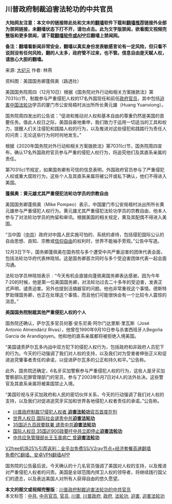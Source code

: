  <h2>川普政府制裁迫害法轮功的中共官员</h2> <p class="notice"><b>大陆网友注意：本文中的链接除此处和文末的<a href="https://github.com/bannedbook/fanqiang" >翻墙</a>软件下载和<a href="https://github.com/killgcd/justmysocks/blob/master/README.md">翻墙推荐</a>链接外全部为禁网链接，未翻墙状态下打不开，请勿点击。此为文字版禁闻，欲看图文视频完整版和更多禁闻，请下载<a href="https://github.com/bannedbook/fanqiang">翻墙软件或APP</a>后翻墙上禁闻网。</p><p>备注：翻墙看新闻非常安全，翻墙以真实身份发表敏感言论有一定风险，但只看不说则没有任何风险，翻的人太多，政府管不过来，也不管。信息自由是天赋人权，请放心大胆的翻墙。</b></p>  <div class="entry"> <p>来源:&nbsp;<span class='wp_keywordlink_affiliate'><a href="http://www.epochtimes.com/" title="大纪元" target="_blank">大纪元</a></span>                            作者:&nbsp;林燕                                                 </p> <p>资料图：美国国务卿蓬佩奥（路透社）</p> <p>美国国务院周四（12月10日）根据《国务院对外行动和相关方案拨款法》第7031(c)节，制裁参与严重侵犯人权的17名外国现任和前任<a href="https://www.bannedbook.org/bnews/tag/%e6%94%bf%e5%ba%9c/" class="st_tag internal_tag" rel="tag" title="标签 政府 下的日志">政府</a><a href="https://www.bannedbook.org/bnews/tag/%E5%AE%98%E5%91%98/" class="st_tag internal_tag" rel="tag" title="标签 官员 下的日志">官员</a>，其中包括<a href="https://www.bannedbook.org/bnews/tag/%e8%bf%ab%e5%ae%b3/" class="st_tag internal_tag" rel="tag" title="标签 迫害 下的日志">迫害</a><span class='wp_keywordlink_affiliate'><a href="https://www.bannedbook.org/" title="中国" target="_blank">中国</a></span><a href="https://www.bannedbook.org/bnews/tag/%e6%b3%95%e8%bd%ae%e5%8a%9f/" class="st_tag internal_tag" rel="tag" title="标签 法轮功 下的日志">法轮功</a>学员的厦门市公安局梧村派出所所长黄元雄（Huang Yuanxiong）。</p> <p>国务院周四发出的公告说：“促进和推动对人权和基本自由的尊重仍然是美国的首要任务。值此人权日之际，美国自豪地重申，我们致力于运用一切适当的工具和权力，提醒人们关注侵犯和践踏人权的行为，以及推进对这些侵犯和践踏行为责任人的问责；无论这些行为何时何地发生。”</p>  <p>根据《2020年国务院对外行动和相关方案拨款法》第7031(c)节，国务院周四宣布，确认17名外国政府官员参与严重的侵犯人权行为，将追究他们及其直系亲属的责任。</p> <p>第7031(c)节规定，如果国务卿有可信的信息表明，外国政府官员参与了严重侵犯人权或重大腐败行为，这些个人及其直系亲属将被公开或私下确认，他们不得进入美国。</p> <p><strong>蓬佩奥：黄元雄尤其严重侵犯法轮功学员的宗教自由</strong></p> <p>美国国务卿蓬佩奥（Mike Pompeo）表示，中国厦门市公安局梧村派出所所长黄元雄参与严重侵犯人权行为。黄元雄尤其严重侵犯法轮功学员的宗教自由，他本人参与了对法轮功学员的拘留和审讯。根据美国的相关规定，黄及其配偶不得进入美国。</p>  <p>“当中国（<a href="https://www.bannedbook.org/bnews/tag/%e4%b8%ad%e5%85%b1/" class="st_tag internal_tag" rel="tag" title="标签 中共 下的日志">中共</a>）政府对中国人民实施可怕的、系统的虐待，包括侵犯国际公认的自由思想、良知、宗教或<span class='wp_keywordlink'><a href="https://www.bannedbook.org/forum11/topic307.html" title="禁片：在中国宗教信仰自由吗？" target="_blank">信仰自由</a></span>的权利时，世界不能袖手旁观。”公告中写道。</p> <p>12月3日下午，国务卿蓬佩奥在国务院与多个遭受中共严重迫害的团体代表会面，包括法轮功华府代表林晓旭。这是国务卿首次同时与多个受迫害团体代表一起会面沟通。</p> <p>法轮功学员林晓旭表示﹕“今天有机会直接向蓬佩奥国务卿表达感谢，因为今年7·20的时候，他是第一位美国国务卿，对法轮功过去二十多年的受迫害，发表正式声明，谴责迫害。另外也提到活摘器官的问题。他也非常重视这个事情。德斯特罗助理国务卿，也正在处理这个事情，而且他们可能很快会有一个比较令人震惊的消息。”</p> <p><strong>美国国务院制裁其他严重侵犯人权的个人</strong></p>  <p>国务院还确认，萨尔瓦多官员何塞‧安东尼奥‧阿尔门达里斯‧里瓦斯（José Antonio Almendáriz Rivas），他曾在1990年9月10日参与杀害西班牙人Begoña García de Arandigoyen。他和他的直系亲属都将被拒绝入境美国。</p> <p>“美国谴责萨尔瓦多内战中双方犯下的侵犯人权行为，包括政府和非政府人员犯下的行为。今天的行动强调了我们对人权的支持，以及我们对为受害者伸张正义和促进追究肇事者责任的承诺，以促进萨尔瓦多的公正和持久和平。”公告称。</p> <p>此外，国务院还确定，6名牙买加警察参与严重侵犯人权的行为，这些人是牙买加警察部队犯罪管理部门的官员，参与了2003年5月7日对4人的法外处决。这些警官及其直系亲属将被美国禁止入境。</p> <p>“美国珍视与牙买加政府和人民的密切伙伴关系，今天的行动强调了我们对人权的支持，以及我们对促进追究牙买加和世界各地侵犯人权者责任的承诺。”公告称。</p>  <ul class='op-related-articles' title='相关阅读'> <li><a href='https://www.bannedbook.org/bnews/comments/20201211/1445538.html' target='_blank'>川普政府制裁17侵犯人权者 <b>迫害法轮功</b>官员首度在列</a></li> <li><a href='https://www.bannedbook.org/bnews/bannedvideo/20201211/1445510.html' target='_blank'>世界人权日 国际社会谴责中共<b>迫害法轮功</b></a></li> <li><a href='https://www.bannedbook.org/bnews/cbnews/20201210/1445304.html' target='_blank'>35国近九百政要联署 谴责中共<b>迫害法轮功</b></a></li> <li><a href='https://www.bannedbook.org/bnews/comments/20201210/1445296.html' target='_blank'>国际人权日 35国近900政要吁中共立即停止<b>迫害法轮功</b></a></li> <li><a href='https://www.bannedbook.org/bnews/cbnews/20201209/1444727.html' target='_blank'>中共应急管理部长王玉普病亡 曾<b>迫害法轮功</b></a></li> </ul> <p class="texttj"> <a href="https://github.com/bannedbook/fanqiang/wiki/V2ray%E6%9C%BA%E5%9C%BA" target="_blank">V2free机场25%引荐返利：全平台免费SS/V2ray节点+经济套餐高速翻墙</a><br/> <a href="https://github.com/bannedbook/fanqiang/wiki/%E7%A6%81%E9%97%BB%E7%BD%91%E5%AE%89%E5%8D%93%E7%BF%BB%E5%A2%99%E6%96%B0%E9%97%BBAPP" target="_blank">免费PC翻墙、安卓VPN翻墙APP</a></p><p>国务院的公告最后说，今天确认的十几名官员强调了美国对人权的支持，以及推进对严重侵犯人权者的问责。美国是全球范围内捍卫人权的领导者，将继续践行国父们的遗志，以及表达美国人对所有人获得自由的悠久愿望。</p><a name='sharetosocial'></a>       <div><b>本文的图文或视频完整版</b>：<a href='https://www.bannedbook.org/bnews/cbnews/20201211/1445571.html'>川普政府制裁迫害法轮功的中共官员</a></div>  </div><!--END ENTRY--> <div class="postfooter"> <div>本文标签：<a href="https://www.bannedbook.org/bnews/tag/%e4%b8%ad%e5%85%b1/" rel="tag">中共</a>, <a href="https://www.bannedbook.org/bnews/tag/%e4%b8%ad%e5%85%b1%e5%ae%98%e5%91%98/" rel="tag">中共官员</a>, <a href="https://www.bannedbook.org/bnews/tag/%E5%AE%98%E5%91%98/" rel="tag">官员</a>, <a href="https://www.bannedbook.org/bnews/tag/%e5%b7%9d%e6%99%ae/" rel="tag">川普</a>, <a href="https://www.bannedbook.org/bnews/tag/%e5%b7%9d%e6%99%ae%e6%94%bf%e5%ba%9c/" rel="tag">川普政府</a>, <a href="https://www.bannedbook.org/bnews/tag/%e6%94%bf%e5%ba%9c/" rel="tag">政府</a>, <a href="https://www.bannedbook.org/bnews/tag/%e6%b3%95%e8%bd%ae%e5%8a%9f/" rel="tag">法轮功</a>, <a href="https://www.bannedbook.org/bnews/tag/%e8%bf%ab%e5%ae%b3/" rel="tag">迫害</a>, <a href="https://www.bannedbook.org/bnews/tag/%e8%bf%ab%e5%ae%b3%e6%b3%95%e8%bd%ae%e5%8a%9f/" rel="tag">迫害法轮功</a></div>  </div><!--END POSTFOOTER--> 
